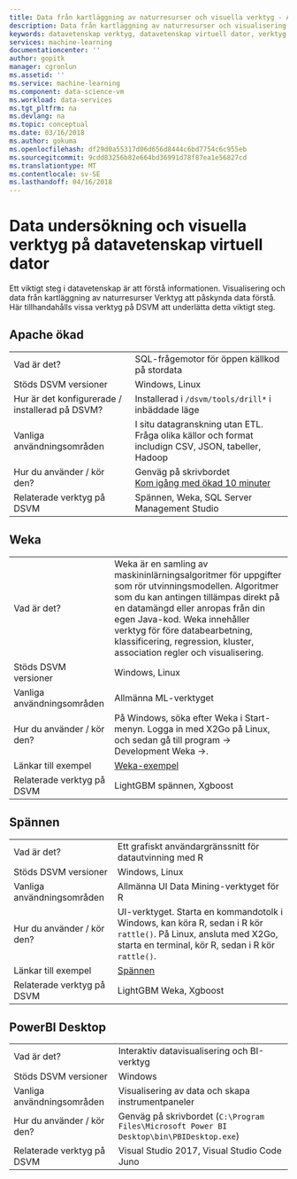 ```yaml
---
title: Data från kartläggning av naturresurser och visuella verktyg - Azure | Microsoft Docs
description: Data från kartläggning av naturresurser och visualisering verktyg för datavetenskap virtuell dator.
keywords: datavetenskap verktyg, datavetenskap virtuell dator, verktyg för datavetenskap, datavetenskap för linux
services: machine-learning
documentationcenter: ''
author: gopitk
manager: cgronlun
ms.assetid: ''
ms.service: machine-learning
ms.component: data-science-vm
ms.workload: data-services
ms.tgt_pltfrm: na
ms.devlang: na
ms.topic: conceptual
ms.date: 03/16/2018
ms.author: gokuma
ms.openlocfilehash: df29d0a55317d06d656d8444c6bd7754c6c955eb
ms.sourcegitcommit: 9cdd83256b82e664bd36991d78f87ea1e56827cd
ms.translationtype: MT
ms.contentlocale: sv-SE
ms.lasthandoff: 04/16/2018
---
```

# <a name="data-exploration-and-visualization-tools-on-the-data-science-virtual-machine"></a>Data undersökning och visuella verktyg på datavetenskap virtuell dator

Ett viktigt steg i datavetenskap är att förstå informationen. Visualisering och data från kartläggning av naturresurser Verktyg att påskynda data förstå. Här tillhandahålls vissa verktyg på DSVM att underlätta detta viktigt steg. 

## <a name="apache-drill"></a>Apache ökad
|    |           |
| ------------- | ------------- |
| Vad är det?   | SQL-frågemotor för öppen källkod på stordata    |
| Stöds DSVM versioner      | Windows, Linux  |
| Hur är det konfigurerade / installerad på DSVM?      |  Installerad i `/dsvm/tools/drill*` i inbäddade läge   |
| Vanliga användningsområden      |  I situ datagranskning utan ETL. Fråga olika källor och format includign CSV, JSON, tabeller, Hadoop     |
| Hur du använder / kör den?      | Genväg på skrivbordet  <br/> [Kom igång med ökad 10 minuter](https://drill.apache.org/docs/drill-in-10-minutes/)  |
| Relaterade verktyg på DSVM      |   Spännen, Weka, SQL Server Management Studio      |

## <a name="weka"></a>Weka
|    |           |
| ------------- | ------------- |
| Vad är det?   |  Weka är en samling av maskininlärningsalgoritmer för uppgifter som rör utvinningsmodellen. Algoritmer som du kan antingen tillämpas direkt på en datamängd eller anropas från din egen Java-kod. Weka innehåller verktyg för före databearbetning, klassificering, regression, kluster, association regler och visualisering. |
| Stöds DSVM versioner     | Windows, Linux     |
| Vanliga användningsområden      | Allmänna ML-verktyget     |
| Hur du använder / kör den?      | På Windows, söka efter Weka i Start-menyn. Logga in med X2Go på Linux, och sedan gå till program -> Development Weka ->. |
| Länkar till exempel      | [Weka-exempel](http://www.cs.waikato.ac.nz/ml/weka/documentation.html) |
| Relaterade verktyg på DSVM      |LightGBM spännen, Xgboost   |

## <a name="rattle"></a>Spännen
|    |           |
| ------------- | ------------- |
| Vad är det?   |   Ett grafiskt användargränssnitt för datautvinning med R   |
| Stöds DSVM versioner     | Windows, Linux     |
| Vanliga användningsområden      | Allmänna UI Data Mining-verktyget för R    |
| Hur du använder / kör den?      | UI-verktyget. Starta en kommandotolk i Windows, kan köra R, sedan i R kör `rattle()`. På Linux, ansluta med X2Go, starta en terminal, kör R, sedan i R kör `rattle()`. |
| Länkar till exempel      | [Spännen](https://togaware.com/onepager/) |
| Relaterade verktyg på DSVM      |LightGBM Weka, Xgboost   |

## <a name="powerbi-desktop"></a>PowerBI Desktop 
|    |           |
| ------------- | ------------- |
| Vad är det?   | Interaktiv datavisualisering och BI-verktyg    |
| Stöds DSVM versioner      | Windows  |
| Vanliga användningsområden      |  Visualisering av data och skapa instrumentpaneler   |
| Hur du använder / kör den?      | Genväg på skrivbordet (`C:\Program Files\Microsoft Power BI Desktop\bin\PBIDesktop.exe`)      |
| Relaterade verktyg på DSVM      |   Visual Studio 2017, Visual Studio Code Juno      |

